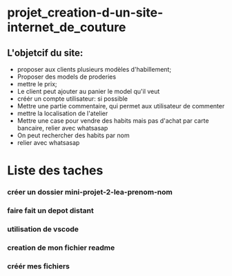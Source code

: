 # projet_creation-d-un-site-internet_de_couture
## L'objetcif du site: 
- proposer aux clients plusieurs modèles d'habillement;
- Proposer des models de proderies
- mettre le prix;
- Le client peut ajouter au panier le model qu'il veut 
- créér un compte utilisateur: si possible
- Mettre une partie commentaire, qui permet aux utilisateur de commenter
- mettre la localisation de l'atelier
- Mettre une case pour vendre des habits mais pas d'achat par carte bancaire, relier avec whatsasap
- On peut rechercher des habits par nom 
- relier avec whatsasap

# Liste des taches
### créer un dossier mini-projet-2-lea-prenom-nom
### faire fait un depot distant
### utilisation de vscode
### creation de mon fichier readme
### créér mes fichiers


